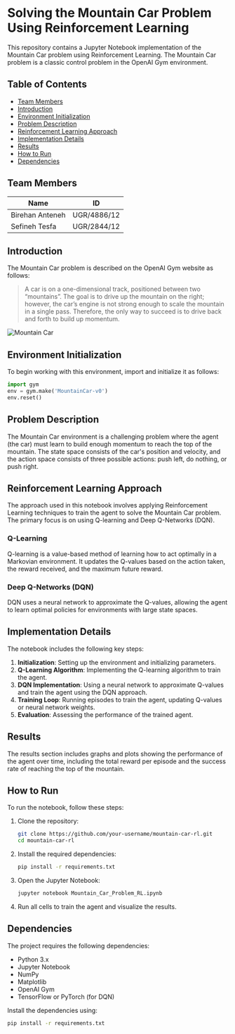 # Solving the Mountain Car Problem Using Reinforcement Learning

This repository contains a Jupyter Notebook implementation of the Mountain Car problem using Reinforcement Learning. The Mountain Car problem is a classic control problem in the OpenAI Gym environment.

## Table of Contents

- [Team Members](#team-members)
- [Introduction](#introduction)
- [Environment Initialization](#environment-initialization)
- [Problem Description](#problem-description)
- [Reinforcement Learning Approach](#reinforcement-learning-approach)
- [Implementation Details](#implementation-details)
- [Results](#results)
- [How to Run](#how-to-run)
- [Dependencies](#dependencies)

## Team Members

| Name            | ID          |
|-----------------|-------------|
| Birehan Anteneh | UGR/4886/12 |
| Sefineh Tesfa   | UGR/2844/12 |

## Introduction

The Mountain Car problem is described on the OpenAI Gym website as follows:

> A car is on a one-dimensional track, positioned between two “mountains”. The goal is to drive up the mountain on the right; however, the car’s engine is not strong enough to scale the mountain in a single pass. Therefore, the only way to succeed is to drive back and forth to build up momentum.

![Mountain Car](path/to/image)

## Environment Initialization

To begin working with this environment, import and initialize it as follows:

```python
import gym
env = gym.make('MountainCar-v0')
env.reset()
```

## Problem Description

The Mountain Car environment is a challenging problem where the agent (the car) must learn to build enough momentum to reach the top of the mountain. The state space consists of the car's position and velocity, and the action space consists of three possible actions: push left, do nothing, or push right.

## Reinforcement Learning Approach

The approach used in this notebook involves applying Reinforcement Learning techniques to train the agent to solve the Mountain Car problem. The primary focus is on using Q-learning and Deep Q-Networks (DQN).

### Q-Learning

Q-learning is a value-based method of learning how to act optimally in a Markovian environment. It updates the Q-values based on the action taken, the reward received, and the maximum future reward.

### Deep Q-Networks (DQN)

DQN uses a neural network to approximate the Q-values, allowing the agent to learn optimal policies for environments with large state spaces.

## Implementation Details

The notebook includes the following key steps:

1. **Initialization**: Setting up the environment and initializing parameters.
2. **Q-Learning Algorithm**: Implementing the Q-learning algorithm to train the agent.
3. **DQN Implementation**: Using a neural network to approximate Q-values and train the agent using the DQN approach.
4. **Training Loop**: Running episodes to train the agent, updating Q-values or neural network weights.
5. **Evaluation**: Assessing the performance of the trained agent.

## Results

The results section includes graphs and plots showing the performance of the agent over time, including the total reward per episode and the success rate of reaching the top of the mountain.

## How to Run

To run the notebook, follow these steps:

1. Clone the repository:
    ```bash
    git clone https://github.com/your-username/mountain-car-rl.git
    cd mountain-car-rl
    ```
2. Install the required dependencies:
    ```bash
    pip install -r requirements.txt
    ```
3. Open the Jupyter Notebook:
    ```bash
    jupyter notebook Mountain_Car_Problem_RL.ipynb
    ```
4. Run all cells to train the agent and visualize the results.

## Dependencies

The project requires the following dependencies:

- Python 3.x
- Jupyter Notebook
- NumPy
- Matplotlib
- OpenAI Gym
- TensorFlow or PyTorch (for DQN)

Install the dependencies using:
```bash
pip install -r requirements.txt
```